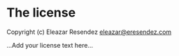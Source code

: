 # The license

Copyright (c) Eleazar Resendez <eleazar@eresendez.com>

...Add your license text here...